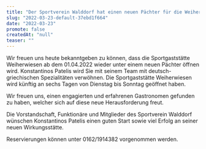 ```yaml
---
title: "Der Sportverein Walddorf hat einen neuen Pächter für die Weiherwiesen"
slug: "2022-03-23-default-37ebd1f664"
date: "2022-03-23"
promote: false
createdAt: "null"
teaser: ""
---
```

Wir freuen uns heute bekanntgeben zu können, dass die Sportgaststätte Weiherwiesen ab dem 01.04.2022 wieder unter einem neuen Pächter öffnen wird. Konstantinos Patelis wird Sie mit seinem Team mit deutsch-griechischen Spezialitäten verwöhnen. Die Sportgaststätte Weiherwiesen wird künftig an sechs Tagen von Dienstag bis Sonntag geöffnet haben.


Wir freuen uns, einen engagierten und erfahrenen Gastronomen gefunden zu haben, welcher sich auf diese neue Herausforderung freut.  


Die Vorstandschaft, Funktionäre und Mitglieder des Sportverein Walddorf wünschen Konstantinos Patelis einen guten Start sowie viel Erfolg an seiner neuen Wirkungsstätte.


Reservierungen können unter 0162/1914382 vorgenommen werden.
